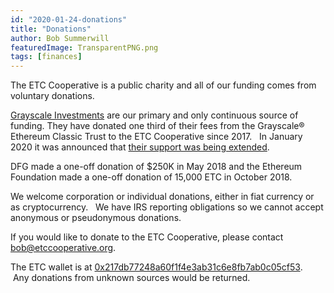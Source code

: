 ```yaml
---
id: "2020-01-24-donations"
title: "Donations"
author: Bob Summerwill
featuredImage: TransparentPNG.png
tags: [finances]
---
```


The ETC Cooperative is a public charity and all of our funding comes from voluntary donations.

[Grayscale Investments](https://grayscale.co/) are our primary and only continuous source of funding.
They have donated one third of their fees from the Grayscale® Ethereum Classic Trust to the ETC Cooperative since 2017.   In January 2020 it was announced that [their support was being extended](https://etccooperative.org/grayscale-extends-support-of-etc-cooperative/).

DFG made a one-off donation of $250K in May 2018 and the Ethereum Foundation made a one-off donation of 15,000 ETC in October 2018.

We welcome corporation or individual donations, either in fiat currency or as cryptocurrency.   We have IRS reporting obligations so we cannot accept anonymous or pseudonymous donations.

If you would like to donate to the ETC Cooperative, please contact bob@etccooperative.org.

The ETC wallet is at [0x217db77248a60f1f4e3ab31c6e8fb7ab0c05cf53](https://blockscout.com/etc/mainnet/address/0x217db77248a60f1f4e3ab31c6e8fb7ab0c05cf53/transactions).   Any donations from unknown sources would be returned.
